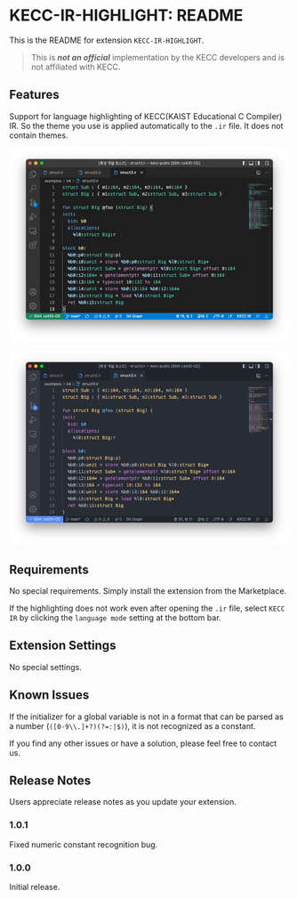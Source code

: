 # KECC-IR-HIGHLIGHT: README

This is the README for extension `KECC-IR-HIGHLIGHT`.

> This is ***not an official*** implementation by the KECC developers and is not affiliated with KECC.

## Features

Support for language highlighting of KECC(KAIST Educational C Compiler) IR. So the theme you use is applied automatically to the `.ir` file. It does not contain themes.

![Example-VSCode Default Dark](imgs/img1.png)

![Example-Atom One Dark](imgs/img2.png)

## Requirements

No special requirements. Simply install the extension from the Marketplace.

If the highlighting does not work even after opening the `.ir` file, select `KECC IR` by clicking the `language mode` setting at the bottom bar.

## Extension Settings

No special settings.

## Known Issues

If the initializer for a global variable is not in a format that can be parsed as a number (`([0-9\\.]+?)(?=:|$)`), it is not recognized as a constant.

If you find any other issues or have a solution, please feel free to contact us.

## Release Notes

Users appreciate release notes as you update your extension.

### 1.0.1

Fixed numeric constant recognition bug.

### 1.0.0

Initial release.
